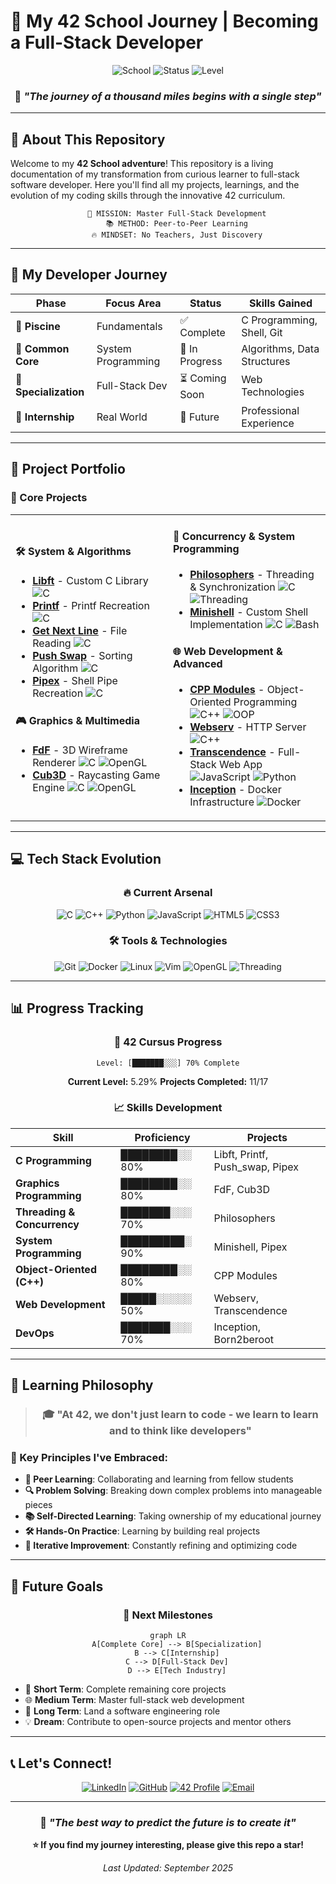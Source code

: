 # 🚀 My 42 School Journey | Becoming a Full-Stack Developer

<div align="center">
  
![School](https://img.shields.io/badge/42-School-000000?style=for-the-badge&logo=42&logoColor=white)
![Status](https://img.shields.io/badge/Status-In%20Progress-yellow?style=for-the-badge)
![Level](https://img.shields.io/badge/Level-5.88-blue?style=for-the-badge)

### 💫 *"The journey of a thousand miles begins with a single step"*

</div>

---

## 🌟 About This Repository

Welcome to my **42 School adventure**! This repository is a living documentation of my transformation from curious learner to full-stack software developer. Here you'll find all my projects, learnings, and the evolution of my coding skills through the innovative 42 curriculum.

<div align="center">

```ascii
    🎯 MISSION: Master Full-Stack Development
    📚 METHOD: Peer-to-Peer Learning
    🔥 MINDSET: No Teachers, Just Discovery
```

</div>

---

## 🎨 My Developer Journey

<div align="center">

| Phase | Focus Area | Status | Skills Gained |
|-------|------------|--------|---------------|
| 🌱 **Piscine** | Fundamentals | ✅ Complete | C Programming, Shell, Git |
| 🔧 **Common Core** | System Programming | 🔄 In Progress | Algorithms, Data Structures |
| 🎯 **Specialization** | Full-Stack Dev | ⏳ Coming Soon | Web Technologies |
| 🚀 **Internship** | Real World | 📅 Future | Professional Experience |

</div>

---

## 📂 Project Portfolio

### 🥇 Core Projects

<table>
<tr>
<td width="50%">

#### 🛠️ **System & Algorithms**
- **[Libft](./libft)** - Custom C Library
  ![C](https://img.shields.io/badge/C-00599C?style=flat&logo=c&logoColor=white)
- **[Printf](./ft_printf)** - Printf Recreation
  ![C](https://img.shields.io/badge/C-00599C?style=flat&logo=c&logoColor=white)
- **[Get Next Line](./get_next_line)** - File Reading
  ![C](https://img.shields.io/badge/C-00599C?style=flat&logo=c&logoColor=white)
- **[Push Swap](./push_swap)** - Sorting Algorithm
  ![C](https://img.shields.io/badge/C-00599C?style=flat&logo=c&logoColor=white)
- **[Pipex](./pipex)** - Shell Pipe Recreation
  ![C](https://img.shields.io/badge/C-00599C?style=flat&logo=c&logoColor=white)

#### 🎮 **Graphics & Multimedia**
- **[FdF](./fdf)** - 3D Wireframe Renderer
  ![C](https://img.shields.io/badge/C-00599C?style=flat&logo=c&logoColor=white)
  ![OpenGL](https://img.shields.io/badge/OpenGL-5586A4?style=flat&logo=opengl&logoColor=white)
- **[Cub3D](./cub3d)** - Raycasting Game Engine
  ![C](https://img.shields.io/badge/C-00599C?style=flat&logo=c&logoColor=white)
  ![OpenGL](https://img.shields.io/badge/OpenGL-5586A4?style=flat&logo=opengl&logoColor=white)

</td>
<td width="50%">

#### 🧠 **Concurrency & System Programming**
- **[Philosophers](./philosophers)** - Threading & Synchronization
  ![C](https://img.shields.io/badge/C-00599C?style=flat&logo=c&logoColor=white)
  ![Threading](https://img.shields.io/badge/Threading-FF6B6B?style=flat)
- **[Minishell](./minishell)** - Custom Shell Implementation
  ![C](https://img.shields.io/badge/C-00599C?style=flat&logo=c&logoColor=white)
  ![Bash](https://img.shields.io/badge/Bash-4EAA25?style=flat&logo=gnubash&logoColor=white)

#### 🌐 **Web Development & Advanced**
- **[CPP Modules](./cpp_modules)** - Object-Oriented Programming
  ![C++](https://img.shields.io/badge/C++-00599C?style=flat&logo=c%2B%2B&logoColor=white)
  ![OOP](https://img.shields.io/badge/OOP-FF9500?style=flat)
- **[Webserv](./webserv)** - HTTP Server
  ![C++](https://img.shields.io/badge/C++-00599C?style=flat&logo=c%2B%2B&logoColor=white)
- **[Transcendence](./transcendence)** - Full-Stack Web App
  ![JavaScript](https://img.shields.io/badge/JavaScript-F7DF1E?style=flat&logo=javascript&logoColor=black)
  ![Python](https://img.shields.io/badge/Python-3776AB?style=flat&logo=python&logoColor=white)
- **[Inception](./inception)** - Docker Infrastructure
  ![Docker](https://img.shields.io/badge/Docker-2496ED?style=flat&logo=docker&logoColor=white)

</td>
</tr>
</table>

---

## 💻 Tech Stack Evolution

<div align="center">

### 🔥 Current Arsenal

![C](https://img.shields.io/badge/C-00599C?style=for-the-badge&logo=c&logoColor=white)
![C++](https://img.shields.io/badge/C++-00599C?style=for-the-badge&logo=c%2B%2B&logoColor=white)
![Python](https://img.shields.io/badge/Python-3776AB?style=for-the-badge&logo=python&logoColor=white)
![JavaScript](https://img.shields.io/badge/JavaScript-F7DF1E?style=for-the-badge&logo=javascript&logoColor=black)
![HTML5](https://img.shields.io/badge/HTML5-E34F26?style=for-the-badge&logo=html5&logoColor=white)
![CSS3](https://img.shields.io/badge/CSS3-1572B6?style=for-the-badge&logo=css3&logoColor=white)

### 🛠️ Tools & Technologies

![Git](https://img.shields.io/badge/Git-F05032?style=for-the-badge&logo=git&logoColor=white)
![Docker](https://img.shields.io/badge/Docker-2496ED?style=for-the-badge&logo=docker&logoColor=white)
![Linux](https://img.shields.io/badge/Linux-FCC624?style=for-the-badge&logo=linux&logoColor=black)
![Vim](https://img.shields.io/badge/VIM-019733?style=for-the-badge&logo=vim&logoColor=white)
![OpenGL](https://img.shields.io/badge/OpenGL-5586A4?style=for-the-badge&logo=opengl&logoColor=white)
![Threading](https://img.shields.io/badge/Threading-FF6B6B?style=for-the-badge&logo=&logoColor=white)

</div>

---

## 📊 Progress Tracking

<div align="center">

### 🎯 42 Cursus Progress

```
Level: [███████░░░] 70% Complete
```

**Current Level:** 5.29%
**Projects Completed:** 11/17    

### 📈 Skills Development

| Skill | Proficiency | Projects |
|-------|-------------|----------|
| **C Programming** | ████████░░ 80% | Libft, Printf, Push_swap, Pipex |
| **Graphics Programming** | ████████░░ 80% | FdF, Cub3D |
| **Threading & Concurrency** | ███████░░░ 70% | Philosophers |
| **System Programming** | █████████░ 90% | Minishell, Pipex |
| **Object-Oriented (C++)** | ████████░░ 80% | CPP Modules |
| **Web Development** | █████░░░░░ 50% | Webserv, Transcendence |
| **DevOps** | ███████░░░ 70% | Inception, Born2beroot |

</div>

---

## 🌈 Learning Philosophy

<div align="center">

> ### 🎓 "At 42, we don't just learn to code - we learn to learn and to think like developers"

</div>

### 🔑 Key Principles I've Embraced:

- **🤝 Peer Learning**: Collaborating and learning from fellow students
- **🔍 Problem Solving**: Breaking down complex problems into manageable pieces
- **📚 Self-Directed Learning**: Taking ownership of my educational journey
- **🛠️ Hands-On Practice**: Learning by building real projects
- **🔄 Iterative Improvement**: Constantly refining and optimizing code

---

## 🎯 Future Goals

<div align="center">

### 🚀 **Next Milestones**

```mermaid
graph LR
    A[Complete Core] --> B[Specialization]
    B --> C[Internship]
    C --> D[Full-Stack Dev]
    D --> E[Tech Industry]
```

</div>

- 🎯 **Short Term**: Complete remaining core projects
- 🌐 **Medium Term**: Master full-stack web development
- 🚀 **Long Term**: Land a software engineering role
- 💡 **Dream**: Contribute to open-source projects and mentor others

---

## 📞 Let's Connect!

<div align="center">

[![LinkedIn](https://img.shields.io/badge/LinkedIn-0077B5?style=for-the-badge&logo=linkedin&logoColor=white)](your-linkedin-url)
[![GitHub](https://img.shields.io/badge/GitHub-100000?style=for-the-badge&logo=github&logoColor=white)](https://github.com/ValGSgit)
[![42 Profile](https://img.shields.io/badge/42-Profile-000000?style=for-the-badge&logo=42&logoColor=white)](https://profile.intra.42.fr/users/vagarcia)
[![Email](https://img.shields.io/badge/Email-D14836?style=for-the-badge&logo=gmail&logoColor=white)](mailto:entinosusini@gmail.com)

---

### 💭 *"The best way to predict the future is to create it"*

**⭐ If you find my journey interesting, please give this repo a star!**

*Last Updated: September 2025*

</div>
